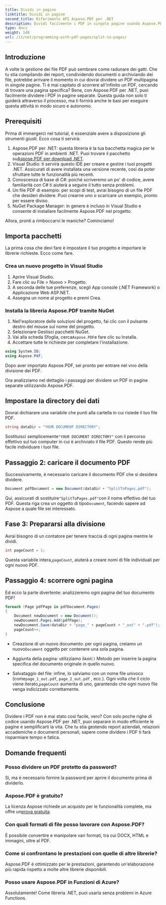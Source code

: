 ```yaml
---
title: Dividi in pagine
linktitle: Dividi in pagine
second_title: Riferimento API Aspose.PDF per .NET
description: Dividi facilmente i PDF in singole pagine usando Aspose.PDF per .NET con questo tutorial completo. Guida passo passo inclusa.
type: docs
weight: 140
url: /it/net/programming-with-pdf-pages/split-to-pages/
---
```

## Introduzione

A volte la gestione dei file PDF può sembrare come radunare dei gatti. Che tu stia compilando dei report, condividendo documenti o archiviando dei file, potrebbe arrivare il momento in cui dovrai dividere un PDF multipagina in singole pagine. Ti è mai capitato di scorrere all'infinito un PDF, cercando di trovare una pagina specifica? Bene, con Aspose.PDF per .NET, puoi facilmente dividere i PDF in pagine separate. Questa guida non solo ti guiderà attraverso il processo, ma ti fornirà anche le basi per eseguire questa attività in modo sicuro e autonomo.

## Prerequisiti

Prima di immergerci nel tutorial, è essenziale avere a disposizione gli strumenti giusti. Ecco cosa ti servirà:

1. Aspose.PDF per .NET: questa libreria è la tua bacchetta magica per le operazioni PDF in ambienti .NET. Puoi trovare il pacchetto su[Aspose.PDF per download .NET](https://releases.aspose.com/pdf/net/).
2. Visual Studio: ti servirà questo IDE per creare e gestire i tuoi progetti .NET. Assicurati di avere installata una versione recente, così da poter sfruttare tutte le funzionalità più recenti.
3. Conoscenza di base di C#: poiché scriveremo un po' di codice, avere familiarità con C# ti aiuterà a seguire il tutto senza problemi.
4. Un file PDF di esempio: per scopi di test, avrai bisogno di un file PDF che desideri dividere. Puoi crearne uno o scaricare un esempio, pronto per essere diviso.
5. NuGet Package Manager: in genere è incluso in Visual Studio e consente di installare facilmente Aspose.PDF nel progetto.

Allora, pronti a rimboccarvi le maniche? Cominciamo!

## Importa pacchetti

La prima cosa che devi fare è impostare il tuo progetto e importare le librerie richieste. Ecco come fare.

### Crea un nuovo progetto in Visual Studio

1. Aprire Visual Studio.
2. Fare clic su File > Nuovo > Progetto.
3. A seconda delle tue preferenze, scegli App console (.NET Framework) o Applicazione Web ASP.NET.
4. Assegna un nome al progetto e premi Crea.

### Installa la libreria Aspose.PDF tramite NuGet

1. Nell'esploratore delle soluzioni del progetto, fai clic con il pulsante destro del mouse sul nome del progetto.
2. Selezionare Gestisci pacchetti NuGet.
3.  Vai alla scheda Sfoglia, cerca`Aspose.PDF`e fare clic su Installa.
4. Accettare tutte le richieste per completare l'installazione.

```csharp
using System.IO;
using Aspose.Pdf;
```

Dopo aver importato Aspose.PDF, sei pronto per entrare nel vivo della divisione dei PDF.

Ora analizziamo nel dettaglio i passaggi per dividere un PDF in pagine separate utilizzando Aspose.PDF.

## Impostare la directory dei dati

Dovrai dichiarare una variabile che punti alla cartella in cui risiede il tuo file PDF.

```csharp
string dataDir = "YOUR DOCUMENT DIRECTORY";
```

 Sostituisci semplicemente`"YOUR DOCUMENT DIRECTORY"` con il percorso effettivo sul tuo computer in cui è archiviato il file PDF. Questo rende più facile individuare i tuoi file.

## Passaggio 2: caricare il documento PDF

Successivamente, è necessario caricare il documento PDF che si desidera dividere.

```csharp
Document pdfDocument = new Document(dataDir + "SplitToPages.pdf");
```

 Qui, assicurati di sostituire`"SplitToPages.pdf"`con il nome effettivo del tuo PDF. Questa riga crea un oggetto di tipo`Document`, facendo sapere ad Aspose a quale file sei interessato.

## Fase 3: Prepararsi alla divisione

Avrai bisogno di un contatore per tenere traccia di ogni pagina mentre le dividi. 

```csharp
int pageCount = 1;
```

 Questa variabile intera,`pageCount`, aiuterà a creare nomi di file individuali per ogni nuovo PDF.

## Passaggio 4: scorrere ogni pagina

Ed ecco la parte divertente: analizzeremo ogni pagina del tuo documento PDF!

```csharp
foreach (Page pdfPage in pdfDocument.Pages)
{
    Document newDocument = new Document();
    newDocument.Pages.Add(pdfPage);
    newDocument.Save(dataDir + "page_" + pageCount + "_out" + ".pdf");
    pageCount++;
}
```

-  Creazione di un nuovo documento: per ogni pagina, creiamo un nuovo`Document` oggetto per contenere una sola pagina.
  
-  Aggiunta della pagina: utilizziamo il`Add()` Metodo per inserire la pagina specifica del documento originale in quello nuovo.

-  Salvataggio del file: infine, lo salviamo con un nome file univoco (come`page_1_out.pdf`, `page_2_out.pdf` , ecc.). Ogni volta che il ciclo viene iterato,`pageCount` aumenta di uno, garantendo che ogni nuovo file venga indicizzato correttamente. 

## Conclusione

Dividere i PDF non è mai stato così facile, vero? Con solo poche righe di codice usando Aspose.PDF per .NET, puoi separare in modo efficiente le pagine e semplificarti la vita. Che tu stia gestendo report aziendali, relazioni accademiche o documenti personali, sapere come dividere i PDF ti farà risparmiare tempo e fatica.

## Domande frequenti

### Posso dividere un PDF protetto da password?
Sì, ma è necessario fornire la password per aprire il documento prima di dividerlo.

### Aspose.PDF è gratuito?
 La licenza Aspose richiede un acquisto per le funzionalità complete, ma offre un[prova gratuita](https://releases.aspose.com/).

### Con quali formati di file posso lavorare con Aspose.PDF?
È possibile convertire e manipolare vari formati, tra cui DOCX, HTML e immagini, oltre al PDF.

### Come si confrontano le prestazioni con quelle di altre librerie?
Aspose.PDF è ottimizzato per le prestazioni, garantendo un'elaborazione più rapida rispetto a molte altre librerie disponibili.

### Posso usare Aspose.PDF in Funzioni di Azure?
Assolutamente! Come libreria .NET, puoi usarla senza problemi in Azure Functions.